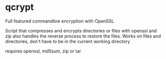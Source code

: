 # qcrypt
Full featured commandline encryption with OpenSSL

Script that compresses and encrypts directories or files with openssl and zip
also handles the reverse process to restore the files. Works on files and
directories, don't have to be in the current working directory

requires openssl, md5sum, zip or tar
